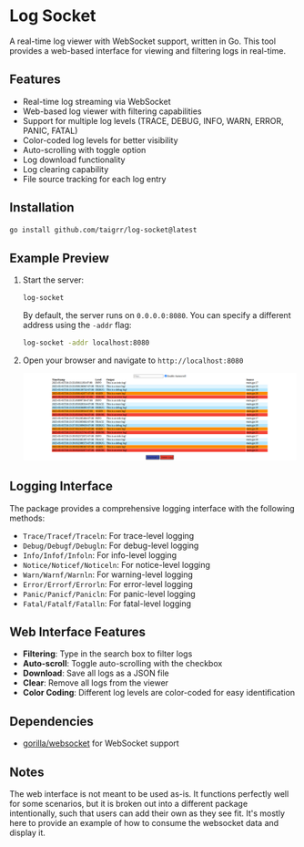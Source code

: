 # Log Socket

A real-time log viewer with WebSocket support, written in Go. This tool provides a web-based interface for viewing and filtering logs in real-time.

## Features

- Real-time log streaming via WebSocket
- Web-based log viewer with filtering capabilities
- Support for multiple log levels (TRACE, DEBUG, INFO, WARN, ERROR, PANIC, FATAL)
- Color-coded log levels for better visibility
- Auto-scrolling with toggle option
- Log download functionality
- Log clearing capability
- File source tracking for each log entry

## Installation

```bash
go install github.com/taigrr/log-socket@latest
```

## Example Preview

1. Start the server:

   ```bash
   log-socket
   ```

   By default, the server runs on `0.0.0.0:8080`. You can specify a different address using the `-addr` flag:

   ```bash
   log-socket -addr localhost:8080
   ```

2. Open your browser and navigate to `http://localhost:8080`

   ![Log Socket Web Interface](browser/screenshot.png)

## Logging Interface

The package provides a comprehensive logging interface with the following methods:

- `Trace/Tracef/Traceln`: For trace-level logging
- `Debug/Debugf/Debugln`: For debug-level logging
- `Info/Infof/Infoln`: For info-level logging
- `Notice/Noticef/Noticeln`: For notice-level logging
- `Warn/Warnf/Warnln`: For warning-level logging
- `Error/Errorf/Errorln`: For error-level logging
- `Panic/Panicf/Panicln`: For panic-level logging
- `Fatal/Fatalf/Fatalln`: For fatal-level logging

## Web Interface Features

- **Filtering**: Type in the search box to filter logs
- **Auto-scroll**: Toggle auto-scrolling with the checkbox
- **Download**: Save all logs as a JSON file
- **Clear**: Remove all logs from the viewer
- **Color Coding**: Different log levels are color-coded for easy identification

## Dependencies

- [gorilla/websocket](https://github.com/gorilla/websocket) for WebSocket support

## Notes

The web interface is not meant to be used as-is.
It functions perfectly well for some scenarios, but it is broken out into a different package intentionally, such that users can add their own as they see fit.
It's mostly here to provide an example of how to consume the websocket data and display it.
